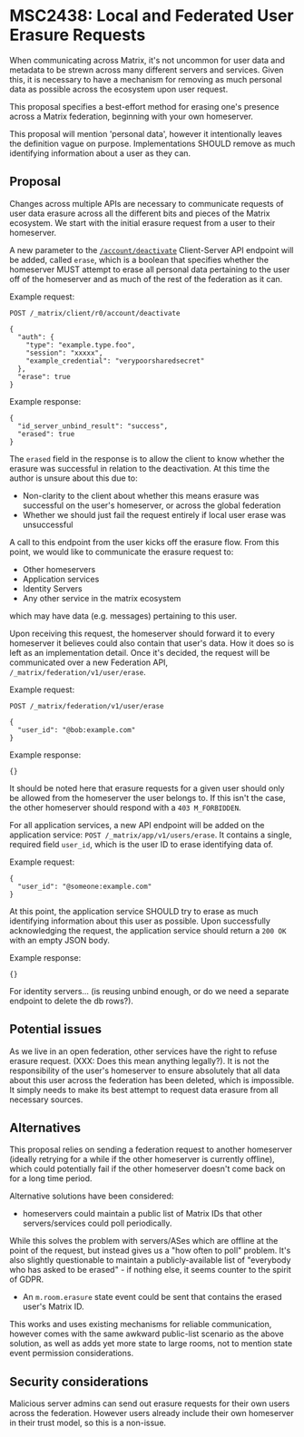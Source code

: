 # MSC2438: Local and Federated User Erasure Requests

When communicating across Matrix, it's not uncommon for user data and
metadata to be strewn across many different servers and services. Given this,
it is necessary to have a mechanism for removing as much personal data as
possible across the ecosystem upon user request.

This proposal specifies a best-effort method for erasing one's presence
across a Matrix federation, beginning with your own homeserver.

This proposal will mention 'personal data', however it intentionally leaves
the definition vague on purpose. Implementations SHOULD remove as much
identifying information about a user as they can.

## Proposal

Changes across multiple APIs are necessary to communicate requests of user
data erasure across all the different bits and pieces of the Matrix
ecosystem. We start with the initial erasure request from a user to their
homeserver.

A new parameter to the
[`/account/deactivate`](https://matrix.org/docs/spec/client_server/r0.6.0#post-matrix-client-r0-account-deactivate)
Client-Server API endpoint will be added, called `erase`, which is a boolean
that specifies whether the homeserver MUST attempt to erase all personal
data pertaining to the user off of the homeserver and as much of the rest of
the federation as it can.

Example request:

```
POST /_matrix/client/r0/account/deactivate

{
  "auth": {
    "type": "example.type.foo",
    "session": "xxxxx",
    "example_credential": "verypoorsharedsecret"
  },
  "erase": true
}
```

Example response:

```
{
  "id_server_unbind_result": "success",
  "erased": true
}
```

The `erased` field in the response is to allow the client to know whether the
erasure was successful in relation to the deactivation. At this time the
author is unsure about this due to:

* Non-clarity to the client about whether this means erasure was successful on
  the user's homeserver, or across the global federation
* Whether we should just fail the request entirely if local user erase was
  unsuccessful

A call to this endpoint from the user kicks off the erasure flow. From this
point, we would like to communicate the erasure request to:

* Other homeservers 
* Application services
* Identity Servers
* Any other service in the matrix ecosystem

which may have data (e.g. messages) pertaining to this user.

Upon receiving this request, the homeserver should forward it to every
homeserver it believes could also contain that user's data. How it does so is
left as an implementation detail. Once it's decided, the request will be
communicated over a new Federation API, `/_matrix/federation/v1/user/erase`.

Example request:

```
POST /_matrix/federation/v1/user/erase

{
  "user_id": "@bob:example.com"
}
```

Example response:

```
{}
```

It should be noted here that erasure requests for a given user should only be
allowed from the homeserver the user belongs to. If this isn't the case, the
other homeserver should respond with a `403 M_FORBIDDEN`.

For all application services, a new API endpoint will be added on the
application service: `POST /_matrix/app/v1/users/erase`. It contains a
single, required field `user_id`, which is the user ID to erase identifying
data of.

Example request:

```
{
  "user_id": "@someone:example.com"
}
```

At this point, the application service SHOULD try to erase as much
identifying information about this user as possible. Upon successfully
acknowledging the request, the application service should return a `200 OK`
with an empty JSON body.

Example response:

```
{}
```

For identity servers... (is reusing unbind enough, or do we need a separate
endpoint to delete the db rows?).

## Potential issues

As we live in an open federation, other services have the right to refuse
erasure request. (XXX: Does this mean anything legally?). It is not the
responsibility of the user's homeserver to ensure absolutely that all data
about this user across the federation has been deleted, which is impossible.
It simply needs to make its best attempt to request data erasure from all
necessary sources.

## Alternatives

This proposal relies on sending a federation request to another homeserver
(ideally retrying for a while if the other homeserver is currently offline),
which could potentially fail if the other homeserver doesn't come back on for
a long time period.

Alternative solutions have been considered:

* homeservers could maintain a public list of Matrix IDs that other
  servers/services could poll periodically.

While this solves the problem with servers/ASes which are offline at the
point of the request, but instead gives us a "how often to poll" problem.
It's also slightly questionable to maintain a publicly-available list of
"everybody who has asked to be erased" - if nothing else, it seems counter to
the spirit of GDPR.

* An `m.room.erasure` state event could be sent that contains the erased user's
  Matrix ID.

This works and uses existing mechanisms for reliable communication, however
comes with the same awkward public-list scenario as the above solution, as
well as adds yet more state to large rooms, not to mention state event
permission considerations.


## Security considerations

Malicious server admins can send out erasure requests for their own users
across the federation. However users already include their own homeserver in
their trust model, so this is a non-issue.
